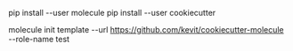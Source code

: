 
pip install --user molecule
pip install --user cookiecutter

molecule init template --url https://github.com/kevit/cookiecutter-molecule --role-name test
